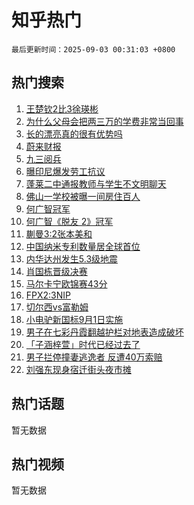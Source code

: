 # 知乎热门

`最后更新时间：2025-09-03 00:31:03 +0800`

## 热门搜索

1. [王楚钦2比3徐瑛彬](https://www.zhihu.com/search?q=%E7%8E%8B%E6%A5%9A%E9%92%A62%E6%AF%943%E5%BE%90%E7%91%9B%E5%BD%AC)
1. [为什么父母会把两三万的学费非常当回事](https://www.zhihu.com/search?q=%E4%B8%BA%E4%BB%80%E4%B9%88%E7%88%B6%E6%AF%8D%E4%BC%9A%E6%8A%8A%E4%B8%A4%E4%B8%89%E4%B8%87%E7%9A%84%E5%AD%A6%E8%B4%B9%E9%9D%9E%E5%B8%B8%E5%BD%93%E5%9B%9E%E4%BA%8B)
1. [长的漂亮真的很有优势吗](https://www.zhihu.com/search?q=%E9%95%BF%E7%9A%84%E6%BC%82%E4%BA%AE%E7%9C%9F%E7%9A%84%E5%BE%88%E6%9C%89%E4%BC%98%E5%8A%BF%E5%90%97)
1. [蔚来财报](https://www.zhihu.com/search?q=%E8%94%9A%E6%9D%A5%E8%B4%A2%E6%8A%A5)
1. [九三阅兵](https://www.zhihu.com/search?q=%E4%B9%9D%E4%B8%89%E9%98%85%E5%85%B5)
1. [曝印尼爆发劳工抗议](https://www.zhihu.com/search?q=%E6%9B%9D%E5%8D%B0%E5%B0%BC%E7%88%86%E5%8F%91%E5%8A%B3%E5%B7%A5%E6%8A%97%E8%AE%AE)
1. [蓬莱二中通报教师与学生不文明聊天](https://www.zhihu.com/search?q=%E8%93%AC%E8%8E%B1%E4%BA%8C%E4%B8%AD%E9%80%9A%E6%8A%A5%E6%95%99%E5%B8%88%E4%B8%8E%E5%AD%A6%E7%94%9F%E4%B8%8D%E6%96%87%E6%98%8E%E8%81%8A%E5%A4%A9)
1. [佛山一学校被曝一间房住百人](https://www.zhihu.com/search?q=%E4%BD%9B%E5%B1%B1%E4%B8%80%E5%AD%A6%E6%A0%A1%E8%A2%AB%E6%9B%9D%E4%B8%80%E9%97%B4%E6%88%BF%E4%BD%8F%E7%99%BE%E4%BA%BA)
1. [何广智冠军](https://www.zhihu.com/search?q=%E4%BD%95%E5%B9%BF%E6%99%BA%E5%86%A0%E5%86%9B)
1. [何广智《脱友 2》冠军](https://www.zhihu.com/search?q=%E4%BD%95%E5%B9%BF%E6%99%BA%E3%80%8A%E8%84%B1%E5%8F%8B%202%E3%80%8B%E5%86%A0%E5%86%9B)
1. [蒯曼3:2张本美和](https://www.zhihu.com/search?q=%E8%92%AF%E6%9B%BC3%3A2%E5%BC%A0%E6%9C%AC%E7%BE%8E%E5%92%8C)
1. [中国纳米专利数量居全球首位](https://www.zhihu.com/search?q=%E4%B8%AD%E5%9B%BD%E7%BA%B3%E7%B1%B3%E4%B8%93%E5%88%A9%E6%95%B0%E9%87%8F%E5%B1%85%E5%85%A8%E7%90%83%E9%A6%96%E4%BD%8D)
1. [内华达州发生5.3级地震](https://www.zhihu.com/search?q=%E5%86%85%E5%8D%8E%E8%BE%BE%E5%B7%9E%E5%8F%91%E7%94%9F5.3%E7%BA%A7%E5%9C%B0%E9%9C%87)
1. [肖国栋晋级决赛](https://www.zhihu.com/search?q=%E8%82%96%E5%9B%BD%E6%A0%8B%E6%99%8B%E7%BA%A7%E5%86%B3%E8%B5%9B)
1. [马尔卡宁欧锦赛43分](https://www.zhihu.com/search?q=%E9%A9%AC%E5%B0%94%E5%8D%A1%E5%AE%81%E6%AC%A7%E9%94%A6%E8%B5%9B43%E5%88%86)
1. [FPX2:3NIP](https://www.zhihu.com/search?q=FPX2%3A3NIP)
1. [切尔西vs富勒姆](https://www.zhihu.com/search?q=%E5%88%87%E5%B0%94%E8%A5%BFvs%E5%AF%8C%E5%8B%92%E5%A7%86)
1. [小电驴新国标9月1日实施](https://www.zhihu.com/search?q=%E5%B0%8F%E7%94%B5%E9%A9%B4%E6%96%B0%E5%9B%BD%E6%A0%879%E6%9C%881%E6%97%A5%E5%AE%9E%E6%96%BD)
1. [男子在七彩丹霞翻越护栏对地表造成破坏](https://www.zhihu.com/search?q=%E7%94%B7%E5%AD%90%E5%9C%A8%E4%B8%83%E5%BD%A9%E4%B8%B9%E9%9C%9E%E7%BF%BB%E8%B6%8A%E6%8A%A4%E6%A0%8F%E5%AF%B9%E5%9C%B0%E8%A1%A8%E9%80%A0%E6%88%90%E7%A0%B4%E5%9D%8F)
1. [「子涵梓萱」时代已经过去了](https://www.zhihu.com/search?q=%E3%80%8C%E5%AD%90%E6%B6%B5%E6%A2%93%E8%90%B1%E3%80%8D%E6%97%B6%E4%BB%A3%E5%B7%B2%E7%BB%8F%E8%BF%87%E5%8E%BB%E4%BA%86)
1. [男子拦停撞妻逃逸者 反遭40万索赔](https://www.zhihu.com/search?q=%E7%94%B7%E5%AD%90%E6%8B%A6%E5%81%9C%E6%92%9E%E5%A6%BB%E9%80%83%E9%80%B8%E8%80%85%20%E5%8F%8D%E9%81%AD40%E4%B8%87%E7%B4%A2%E8%B5%94)
1. [刘强东现身宿迁街头夜市摊](https://www.zhihu.com/search?q=%E5%88%98%E5%BC%BA%E4%B8%9C%E7%8E%B0%E8%BA%AB%E5%AE%BF%E8%BF%81%E8%A1%97%E5%A4%B4%E5%A4%9C%E5%B8%82%E6%91%8A)

## 热门话题

暂无数据

## 热门视频

暂无数据